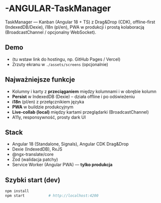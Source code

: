 # -ANGULAR-TaskManager
TaskManager — Kanban (Angular 18 + TS) z Drag&amp;Drop (CDK), offline-first (IndexedDB/Dexie), i18n (pl/en), PWA w produkcji i prostą kolaboracją (BroadcastChannel / opcjonalny WebSocket).

## Demo
- (tu wstaw link do hostingu, np. GitHub Pages / Vercel)
- Zrzuty ekranu w `./assets/screens` (opcjonalnie)

## Najważniejsze funkcje
- Kolumny i karty z **przeciąganiem** między kolumnami i w obrębie kolumn
- **Persist** w IndexedDB (Dexie) – działa offline i po odświeżeniu
- **i18n** (pl/en) z przełącznikiem języka
- **PWA** w buildzie produkcyjnym
- **Live-collab (local)** między kartami przeglądarki (BroadcastChannel)
- A11y, responsywność, prosty dark UI

## Stack
- Angular 18 (Standalone, Signals), Angular CDK Drag&Drop
- Dexie (IndexedDB), RxJS
- @ngx-translate/core
- Zod (walidacja patchy)
- Service Worker (Angular PWA) — **tylko produkcja**

## Szybki start (dev)
```bash
npm install
npm start           # http://localhost:4200
